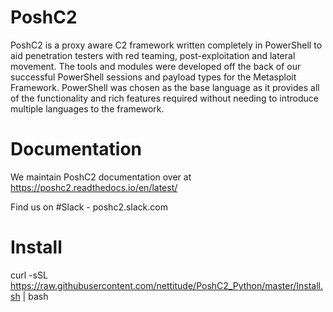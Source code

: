 # PoshC2
PoshC2 is a proxy aware C2 framework written completely in PowerShell to aid penetration testers with red teaming, post-exploitation and lateral movement. The tools and modules were developed off the back of our successful PowerShell sessions and payload types for the Metasploit Framework. PowerShell was chosen as the base language as it provides all of the functionality and rich features required without needing to introduce multiple languages to the framework.

# Documentation

We maintain PoshC2 documentation over at https://poshc2.readthedocs.io/en/latest/

Find us on #Slack - poshc2.slack.com

# Install

curl -sSL https://raw.githubusercontent.com/nettitude/PoshC2_Python/master/Install.sh | bash

